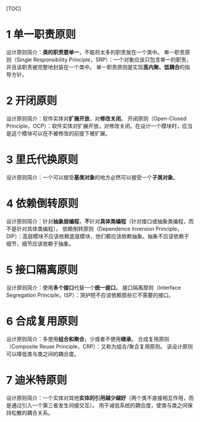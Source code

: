 [TOC]

# 1 单一职责原则

设计原则简介：**类的职责要单一**，不能将太多的职责放在一个类中。
单一职责原则（Single Responsibility Principle，SRP）：一个对象应该只包含单一的职责，并且该职责被完整地封装在一个类中。
单一职责原则是实现**高内聚、低耦合**的指导方针。

# 2 开闭原则

设计原则简介：软件实体对**扩展开放**，对**修改关闭**。
开闭原则（Open-Closed Principle，OCP）：软件实体对扩展开放，对修改关闭。在设计一个模块时，应当是这个模块可以在不被修改的前提下被扩展。

# 3 里氏代换原则

设计原则简介：一个可以接受**基类对象**的地方必然可以接受一个**子类对象**。

# 4 依赖倒转原则

设计原则简介：针对**抽象层编程**，**不**针对**具体类编程**（针对接口或抽象类编程，而不是针对具体类编程）。
依赖倒转原则（Dependence Inversion Principle，DIP）：高层模块不应该依赖底层模块，他们都应该依赖抽象。抽象不应该依赖于细节，细节应该依赖于抽象。

# 5 接口隔离原则

设计原则简介：使用**多个接口**代替一个**统一接口**。
接口隔离原则（Interface Segregation Principle，ISP）：哭护短不应该依赖那些它不需要的接口。

# 6 合成复用原则

设计原则简介：多使用**组合和聚合**，少或者不使用**继承**。
合成复用原则（Composite Reuse Principle，CRP）：又称为组合/聚合复用原则。
该设计原则可以降低类与类之间的耦合度。

# 7 迪米特原则

设计原则简介：一个实体对其他**实体的引用越少越好**（两个类不直接相互作用，而是通过引入一个第三者发生间接交互）。
用于减低系统的耦合度，使类与类之间保持松散的耦合关系。